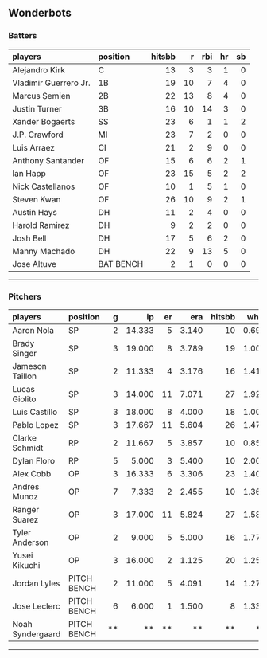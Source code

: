 ## Wonderbots

### Batters

 
|players               |position  | hitsbb|  r| rbi| hr| sb| 
|:---------------------|:---------|------:|--:|---:|--:|--:| 
|Alejandro Kirk        |C         |     13|  3|   3|  1|  0| 
|Vladimir Guerrero Jr. |1B        |     19| 10|   7|  4|  0| 
|Marcus Semien         |2B        |     22| 13|   8|  4|  0| 
|Justin Turner         |3B        |     16| 10|  14|  3|  0| 
|Xander Bogaerts       |SS        |     23|  6|   1|  1|  2| 
|J.P. Crawford         |MI        |     23|  7|   2|  0|  0| 
|Luis Arraez           |CI        |     21|  2|   9|  0|  0| 
|Anthony Santander     |OF        |     15|  6|   6|  2|  1| 
|Ian Happ              |OF        |     23| 15|   5|  2|  2| 
|Nick Castellanos      |OF        |     10|  1|   5|  1|  0| 
|Steven Kwan           |OF        |     26| 10|   9|  2|  1| 
|Austin Hays           |DH        |     11|  2|   4|  0|  0| 
|Harold Ramirez        |DH        |      9|  2|   2|  0|  0| 
|Josh Bell             |DH        |     17|  5|   6|  2|  0| 
|Manny Machado         |DH        |     22|  9|  13|  5|  0| 
|Jose Altuve           |BAT BENCH |      2|  1|   0|  0|  0| 


* * *

### Pitchers

 
|players          |position    |  g|     ip| er|   era| hitsbb|  whip| so|  w| sv| 
|:----------------|:-----------|--:|------:|--:|-----:|------:|-----:|--:|--:|--:| 
|Aaron Nola       |SP          |  2| 14.333|  5| 3.140|     10| 0.698| 13|  1|  0| 
|Brady Singer     |SP          |  3| 19.000|  8| 3.789|     19| 1.000| 23|  1|  0| 
|Jameson Taillon  |SP          |  2| 11.333|  4| 3.176|     16| 1.412| 10|  1|  0| 
|Lucas Giolito    |SP          |  3| 14.000| 11| 7.071|     27| 1.929| 19|  0|  0| 
|Luis Castillo    |SP          |  3| 18.000|  8| 4.000|     18| 1.000| 25|  0|  0| 
|Pablo Lopez      |SP          |  3| 17.667| 11| 5.604|     26| 1.472| 22|  0|  0| 
|Clarke Schmidt   |RP          |  2| 11.667|  5| 3.857|     10| 0.857| 10|  2|  0| 
|Dylan Floro      |RP          |  5|  5.000|  3| 5.400|     10| 2.000|  4|  0|  0| 
|Alex Cobb        |OP          |  3| 16.333|  6| 3.306|     23| 1.408| 14|  0|  0| 
|Andres Munoz     |OP          |  7|  7.333|  2| 2.455|     10| 1.364|  9|  0|  1| 
|Ranger Suarez    |OP          |  3| 17.000| 11| 5.824|     27| 1.588| 14|  0|  0| 
|Tyler Anderson   |OP          |  2|  9.000|  5| 5.000|     16| 1.778| 10|  1|  0| 
|Yusei Kikuchi    |OP          |  3| 16.000|  2| 1.125|     20| 1.250| 20|  1|  0| 
|Jordan Lyles     |PITCH BENCH |  2| 11.000|  5| 4.091|     14| 1.273|  7|  0|  0| 
|Jose Leclerc     |PITCH BENCH |  6|  6.000|  1| 1.500|      8| 1.333|  7|  0|  0| 
|Noah Syndergaard |PITCH BENCH | **|     **| **|    **|     **|    **| **| **| **| 


* * *


